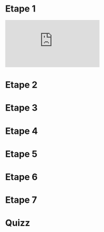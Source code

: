 # Etape 1

![Image Super Mario Bros](https://www.hostingpics.net/viewer.php?id=954371237183495200081683688521437108332n.png)

# Etape 2

# Etape 3

# Etape 4

# Etape 5

# Etape 6

# Etape 7

# Quizz

